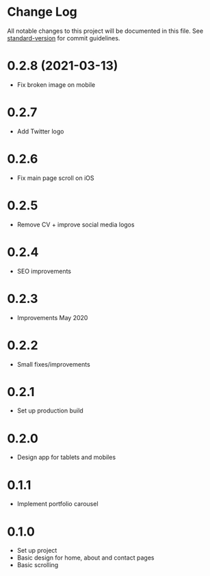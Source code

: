 # Change Log

All notable changes to this project will be documented in this file. See [standard-version](https://github.com/conventional-changelog/standard-version) for commit guidelines.

# 0.2.8 (2021-03-13)
* Fix broken image on mobile

# 0.2.7
* Add Twitter logo

# 0.2.6
* Fix main page scroll on iOS

# 0.2.5
* Remove CV + improve social media logos

# 0.2.4
* SEO improvements

# 0.2.3
* Improvements May 2020

# 0.2.2
* Small fixes/improvements

# 0.2.1
* Set up production build

# 0.2.0
* Design app for tablets and mobiles

# 0.1.1
* Implement portfolio carousel

# 0.1.0
* Set up project
* Basic design for home, about and contact pages
* Basic scrolling